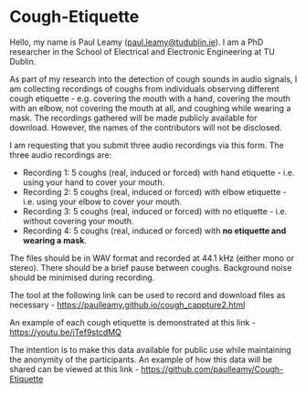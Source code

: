 # Cough-Etiquette

Hello, my name is Paul Leamy (paul.leamy@tudublin.ie). I am a PhD researcher in the School of Electrical and Electronic Engineering at TU Dublin.

As part of my research into the detection of cough sounds in audio signals, I am collecting recordings of coughs from individuals observing different cough etiquette - e.g. covering the mouth with a hand, covering the mouth with an elbow, not covering the mouth at all, and coughing while wearing a mask. The recordings gathered will be made publicly available for download. However, the names of the contributors will not be disclosed.

I am requesting that you submit three audio recordings via this form. The three audio recordings are:

* Recording 1: 5 coughs (real, induced or forced) with hand etiquette - i.e. using your hand to cover your mouth.
* Recording 2: 5 coughs (real, induced or forced) with elbow etiquette - i.e. using your elbow to cover your mouth.
* Recording 3: 5 coughs (real, induced or forced) with no etiquette - i.e. without covering your mouth.
* Recording 4: 5 coughs (real, induced or forced) with **no etiquette and wearing a mask**.

The files should be in WAV format and recorded at 44.1 kHz (either mono or stereo).
There should be a brief pause between coughs.
Background noise should be minimised during recording.

The tool at the following link can be used to record and download files as necessary - https://paulleamy.github.io/cough_cappture2.html

An example of each cough etiquette is demonstrated at this link - https://youtu.be/jTef9stcdMQ

The intention is to make this data available for public use while maintaining the anonymity of the participants. An example of how this data will be shared can be viewed at this link - https://github.com/paulleamy/Cough-Etiquette
